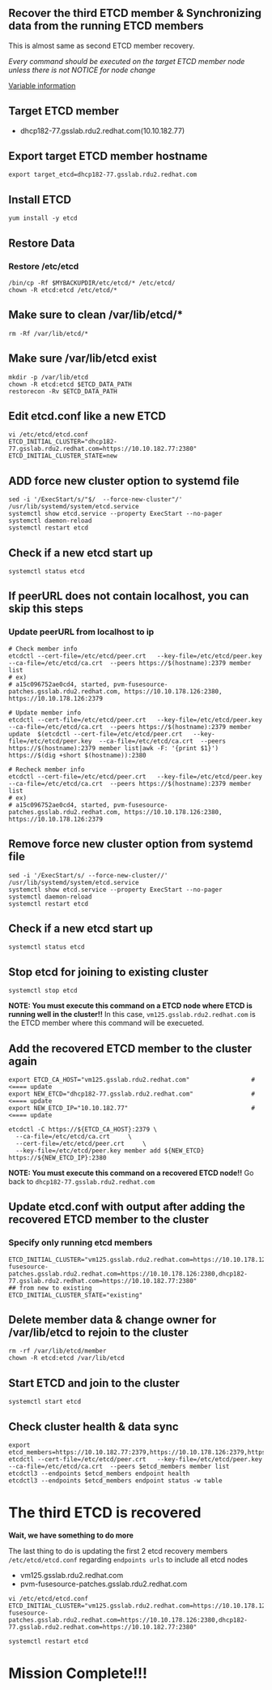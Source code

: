 Recover the third ETCD member & Synchronizing data from the running ETCD members
--------------------------------------------------------------------------------

This is almost same as second ETCD member recovery.

*Every command should be executed on the target ETCD member node unless there is not NOTICE for node change*

[Variable information](./backup_v2.md)

## Target ETCD member ##
- dhcp182-77.gsslab.rdu2.redhat.com(10.10.182.77)

## Export target ETCD member hostname ##
```
export target_etcd=dhcp182-77.gsslab.rdu2.redhat.com
```
## Install ETCD
```
yum install -y etcd
```

## Restore Data ##
### Restore /etc/etcd ###
```
/bin/cp -Rf $MYBACKUPDIR/etc/etcd/* /etc/etcd/  
chown -R etcd:etcd /etc/etcd/*
```
## Make sure to clean /var/lib/etcd/* ##
```
rm -Rf /var/lib/etcd/*
```

## Make sure /var/lib/etcd exist ##
```
mkdir -p /var/lib/etcd
chown -R etcd:etcd $ETCD_DATA_PATH
restorecon -Rv $ETCD_DATA_PATH
```

## Edit etcd.conf like a new ETCD ###
```
vi /etc/etcd/etcd.conf
ETCD_INITIAL_CLUSTER="dhcp182-77.gsslab.rdu2.redhat.com=https://10.10.182.77:2380"
ETCD_INITIAL_CLUSTER_STATE=new
```

## ADD force new cluster option to systemd file ##
```
sed -i '/ExecStart/s/"$/  --force-new-cluster"/' /usr/lib/systemd/system/etcd.service
systemctl show etcd.service --property ExecStart --no-pager
systemctl daemon-reload
systemctl restart etcd
```

## Check if a new etcd start up ##
```
systemctl status etcd
```


## If peerURL does not contain localhost, you can skip this steps ##
### Update peerURL from localhost to ip ###

```
# Check member info
etcdctl --cert-file=/etc/etcd/peer.crt   --key-file=/etc/etcd/peer.key  --ca-file=/etc/etcd/ca.crt  --peers https://$(hostname):2379 member list
# ex)
# a15c096752ae0cd4, started, pvm-fusesource-patches.gsslab.rdu2.redhat.com, https://10.10.178.126:2380, https://10.10.178.126:2379
  
# Update member info
etcdctl --cert-file=/etc/etcd/peer.crt   --key-file=/etc/etcd/peer.key  --ca-file=/etc/etcd/ca.crt  --peers https://$(hostname):2379 member update  $(etcdctl --cert-file=/etc/etcd/peer.crt   --key-file=/etc/etcd/peer.key  --ca-file=/etc/etcd/ca.crt  --peers https://$(hostname):2379 member list|awk -F: '{print $1}') https://$(dig +short $(hostname)):2380

# Recheck member info
etcdctl --cert-file=/etc/etcd/peer.crt   --key-file=/etc/etcd/peer.key  --ca-file=/etc/etcd/ca.crt  --peers https://$(hostname):2379 member list
# ex)
# a15c096752ae0cd4, started, pvm-fusesource-patches.gsslab.rdu2.redhat.com, https://10.10.178.126:2380, https://10.10.178.126:2379
```

## Remove force new cluster option from systemd file ##
```
sed -i '/ExecStart/s/ --force-new-cluster//' /usr/lib/systemd/system/etcd.service
systemctl show etcd.service --property ExecStart --no-pager
systemctl daemon-reload
systemctl restart etcd
```

## Check if a new etcd start up ##
```
systemctl status etcd
```
## Stop etcd for joining to existing cluster ##
```
systemctl stop etcd
```

**NOTE: You must execute this command on a ETCD node where ETCD is running well in the cluster!!**
In this case, `vm125.gsslab.rdu2.redhat.com` is the ETCD member where this command will be execueted.

## Add the recovered ETCD member to the cluster again ##
```
export ETCD_CA_HOST="vm125.gsslab.rdu2.redhat.com"                 #<==== update
export NEW_ETCD="dhcp182-77.gsslab.rdu2.redhat.com"                #<==== update 
export NEW_ETCD_IP="10.10.182.77"                                  #<==== update

etcdctl -C https://${ETCD_CA_HOST}:2379 \
  --ca-file=/etc/etcd/ca.crt     \
  --cert-file=/etc/etcd/peer.crt     \
  --key-file=/etc/etcd/peer.key member add ${NEW_ETCD} https://${NEW_ETCD_IP}:2380
```

**NOTE: You must execute this command on a recovered ETCD node!!**
Go back to `dhcp182-77.gsslab.rdu2.redhat.com`

## Update etcd.conf with output after adding the recovered ETCD member to the cluster ##
### Specify only running etcd members ###
```
ETCD_INITIAL_CLUSTER="vm125.gsslab.rdu2.redhat.com=https://10.10.178.125:2380,pvm-fusesource-patches.gsslab.rdu2.redhat.com=https://10.10.178.126:2380,dhcp182-77.gsslab.rdu2.redhat.com=https://10.10.182.77:2380"
## from new to existing
ETCD_INITIAL_CLUSTER_STATE="existing"
```

## Delete member data & change owner for /var/lib/etcd to rejoin to the cluster ##
```
rm -rf /var/lib/etcd/member
chown -R etcd:etcd /var/lib/etcd
```

## Start ETCD and join to the cluster ##
```
systemctl start etcd
```

## Check cluster health & data sync ##
```
export etcd_members=https://10.10.182.77:2379,https://10.10.178.126:2379,https://10.10.178.125:2379
etcdctl --cert-file=/etc/etcd/peer.crt   --key-file=/etc/etcd/peer.key  --ca-file=/etc/etcd/ca.crt  --peers $etcd_members member list
etcdctl3 --endpoints $etcd_members endpoint health
etcdctl3 --endpoints $etcd_members endpoint status -w table
```

# The third ETCD is recovered #


**Wait, we have something to do more**

The last thing to do is updating the first 2 etcd recovery members `/etc/etcd/etcd.conf` regarding `endpoints urls` to include all etcd nodes

- vm125.gsslab.rdu2.redhat.com
- pvm-fusesource-patches.gsslab.rdu2.redhat.com

```
vi /etc/etcd/etcd.conf
ETCD_INITIAL_CLUSTER="vm125.gsslab.rdu2.redhat.com=https://10.10.178.125:2380,pvm-fusesource-patches.gsslab.rdu2.redhat.com=https://10.10.178.126:2380,dhcp182-77.gsslab.rdu2.redhat.com=https://10.10.182.77:2380"

systemctl restart etcd
```


# Mission Complete!!!


